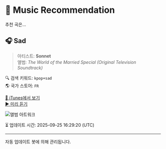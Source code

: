 
# 🎵 Music Recommendation

추천 곡은...

## 🎧 Sad  
> 아티스트: **Sonnet**  
> 앨범: _The World of the Married Special (Original Television Soundtrack)_  

🔍 검색 키워드: `kpop+sad`  
🌎 국가 스토어: `FR`

[🔗 iTunes에서 보기](https://music.apple.com/fr/album/sad/1721294911?i=1721295187&uo=4)  
[▶️ 미리 듣기](https://audio-ssl.itunes.apple.com/itunes-assets/AudioPreview116/v4/a0/52/b7/a052b764-189a-5fb5-0a1f-1ce2d2261e97/mzaf_8751524595692674428.plus.aac.p.m4a)

![앨범 아트워크](https://is1-ssl.mzstatic.com/image/thumb/Music126/v4/35/ba/49/35ba4966-1714-76b3-9f5e-7f9b0c579c61/8720205028297.jpg/100x100bb.jpg)

⏳ 업데이트 시간: 2025-09-25 16:29:20 (UTC)

---
자동 업데이트 봇에 의해 관리됩니다.
